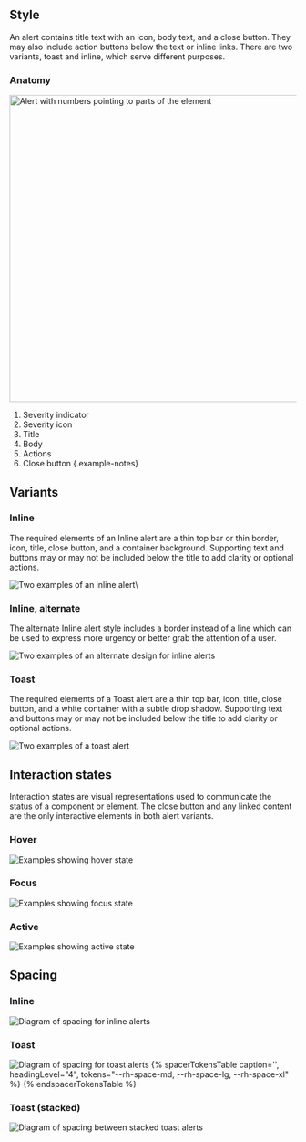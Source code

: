 
## Style

An alert contains title text with an icon, body text, and a close button. They may also include action buttons below the text or inline links. There are two variants, toast and inline, which serve different purposes.

### Anatomy

<uxdot-example width-adjustment="538px">
  <img src="../alert-anatomy.svg" alt="Alert with numbers pointing to parts of the element" width="538px">
</uxdot-example>

1. Severity indicator
2. Severity icon
3. Title
4. Body
5. Actions
6. Close button
{.example-notes}

## Variants

### Inline

The required elements of an Inline alert are a thin top bar or thin border, icon, title, close button, and a container background. Supporting text and buttons may or may not be included below the title to add clarity or optional actions.

<uxdot-example width-adjustment="538px">
  <img src="../alert-style-inline.svg" alt="Two examples of an inline alert">\
</uxdot-example>

### Inline, alternate

The alternate Inline alert style includes a border instead of a line which can be used to express more urgency or better grab the attention of a user.

<uxdot-example width-adjustment="538px">
  <img src="../alert-style-inline-alt.svg" alt="Two examples of an alternate design for inline alerts">
</uxdot-example>

### Toast

The required elements of a Toast alert are a thin top bar, icon, title, close button, and a white container with a subtle drop shadow. Supporting text and buttons may or may not be included below the title to add clarity or optional actions.

<uxdot-example width-adjustment="538px">
  <img src="../alert-style-toast.svg" alt="Two examples of a toast alert">
</uxdot-example>


## Interaction states

Interaction states are visual representations used to communicate the status of a component or element. The close button and any linked content are the only interactive elements in both alert variants.

### Hover

<uxdot-example width-adjustment="538px">
  <img src="../alert-interaction-states-hover.svg" alt="Examples showing hover state">
</uxdot-example>

### Focus

<uxdot-example width-adjustment="538px">
  <img src="../alert-interaction-states-focus.svg" alt="Examples showing focus state">
</uxdot-example>

### Active

<uxdot-example width-adjustment="538px">
  <img src="../alert-interaction-states-active.svg" alt="Examples showing active state">
</uxdot-example>

## Spacing

### Inline

<uxdot-example width-adjustment="538px">
  <img src="../alert-spacing-inline.svg" alt="Diagram of spacing for inline alerts">
</uxdot-example>

### Toast

<uxdot-example width-adjustment="538px">
  <img src="../alert-spacing-toast.svg" alt="Diagram of spacing for toast alerts">
</uxdot-example>

<rh-table>
{% spacerTokensTable 
    caption='',
    headingLevel="4",
    tokens="--rh-space-md, --rh-space-lg, --rh-space-xl" %}
{% endspacerTokensTable %}
</rh-table>

### Toast (stacked)

<uxdot-example variant="full" no-border>
  <img src="../alert-spacing-toast-layout.svg" alt="Diagram of spacing between stacked toast alerts">
</uxdot-example>

